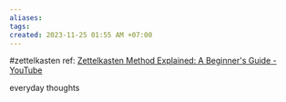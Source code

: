 ```yaml
---
aliases: 
tags: 
created: 2023-11-25 01:55 AM +07:00
---
```

#zettelkasten 
ref: [Zettelkasten Method Explained: A Beginner's Guide - YouTube](https://www.youtube.com/watch?v=GpV47rUYk8I)

everyday thoughts